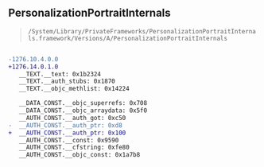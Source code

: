 ## PersonalizationPortraitInternals

> `/System/Library/PrivateFrameworks/PersonalizationPortraitInternals.framework/Versions/A/PersonalizationPortraitInternals`

```diff

-1276.10.4.0.0
+1276.14.0.1.0
   __TEXT.__text: 0x1b2324
   __TEXT.__auth_stubs: 0x1870
   __TEXT.__objc_methlist: 0x14224

   __DATA_CONST.__objc_superrefs: 0x708
   __DATA_CONST.__objc_arraydata: 0x5f0
   __AUTH_CONST.__auth_got: 0xc50
-  __AUTH_CONST.__auth_ptr: 0xd8
+  __AUTH_CONST.__auth_ptr: 0x100
   __AUTH_CONST.__const: 0x9590
   __AUTH_CONST.__cfstring: 0xfe80
   __AUTH_CONST.__objc_const: 0x1a7b8

```
